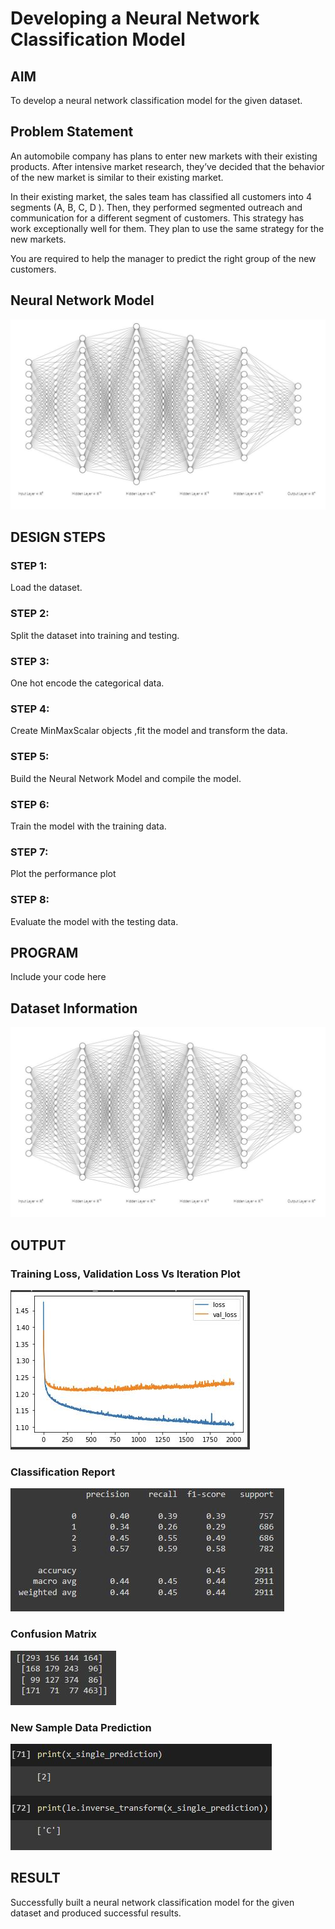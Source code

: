 # Developing a Neural Network Classification Model

## AIM

To develop a neural network classification model for the given dataset.

## Problem Statement

An automobile company has plans to enter new markets with their existing products. After intensive market research, they’ve decided that the behavior of the new market is similar to their existing market.

In their existing market, the sales team has classified all customers into 4 segments (A, B, C, D ). Then, they performed segmented outreach and communication for a different segment of customers. This strategy has work exceptionally well for them. They plan to use the same strategy for the new markets.

You are required to help the manager to predict the right group of the new customers.

## Neural Network Model

<img src="https://github.com/yoursenpai69/dl-exp2/blob/main/nn_model.JPG" alt="not available" title="Optional title">

## DESIGN STEPS

### STEP 1:
  Load the dataset.
### STEP 2:
  Split the dataset into training and testing.
### STEP 3:
  One hot encode the categorical data.
### STEP 4:
  Create MinMaxScalar objects ,fit the model and transform the data.
### STEP 5:
  Build the Neural Network Model and compile the model.
### STEP 6:
  Train the model with the training data.
### STEP 7:
  Plot the performance plot
### STEP 8:
  Evaluate the model with the testing data.
## PROGRAM

Include your code here

## Dataset Information

<img src="https://github.com/yoursenpai69/dl-exp2/blob/main/nn_model.JPG" alt="not available" title="Optional title">

## OUTPUT

### Training Loss, Validation Loss Vs Iteration Plot

<img src="https://github.com/yoursenpai69/dl-exp2/blob/main/loss_plot.JPG" alt="not available" title="Optional title">

### Classification Report

<img src="https://github.com/yoursenpai69/dl-exp2/blob/main/class_report.JPG" alt="not available" title="Optional title">

### Confusion Matrix

<img src="https://github.com/yoursenpai69/dl-exp2/blob/main/conf_matrix.JPG" alt="not available" title="Optional title">


### New Sample Data Prediction

<img src="https://github.com/yoursenpai69/dl-exp2/blob/main/output.JPG" alt="not available" title="Optional title">

## RESULT
Successfully built a neural network classification model for the given dataset and produced successful results.
